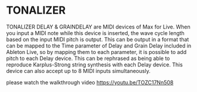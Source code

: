 # TONALIZER
TONALIZER DELAY & GRAINDELAY are MIDI devices of Max for Live.
When you input a MIDI note while this device is inserted, the wave cycle length based on the input MIDI pitch is output. This can be output in a format that can be mapped to the Time parameter of Delay and Grain Delay included in Ableton Live, so by mapping them to each parameter, it is possible to add pitch to each Delay device. This can be rephrased as being able to reproduce Karplus-Strong string synthesis with each Delay device.
This device can also accept up to 8 MIDI inputs simultaneously.

please watch the walkthrough video https://youtu.be/TOZC17Nn508
